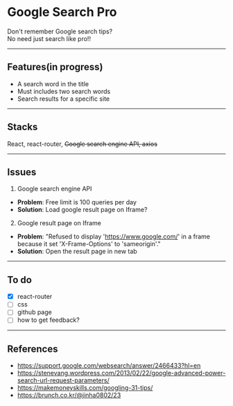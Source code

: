 # Google Search Pro

Don't remember Google search tips?  
No need just search like pro!!

---

## Features(in progress)

- A search word in the title
- Must includes two search words
- Search results for a specific site

---

## Stacks

React, react-router, ~~Google search engine API, axios~~  

---

## Issues

1. Google search engine API

- **Problem**: Free limit is 100 queries per day
- **Solution**: Load google result page on Iframe?

2. Google result page on Iframe

- **Problem**: "Refused to display 'https://www.google.com/' in a frame because it set 'X-Frame-Options' to 'sameorigin'."
- **Solution**: Open the result page in new tab

---

## To do

- [x] react-router
- [ ] css
- [ ] github page
- [ ] how to get feedback?

---
## References

- https://support.google.com/websearch/answer/2466433?hl=en
- https://stenevang.wordpress.com/2013/02/22/google-advanced-power-search-url-request-parameters/
- https://makemoneyskills.com/googling-31-tips/
- https://brunch.co.kr/@jinha0802/23
